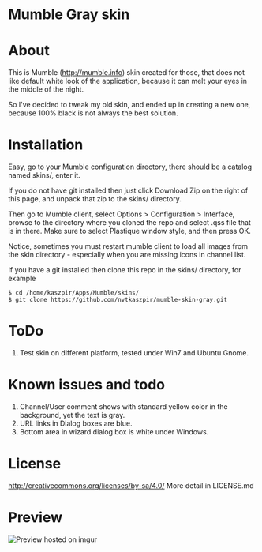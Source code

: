 Mumble Gray skin
================

# About #

This is Mumble (http://mumble.info) skin created for those, that does
not like default white look of the application, because it can melt
your eyes in the middle of the night.

So I've decided to tweak my old skin, and ended up in creating a new
one, because 100% black is not always the best solution.

# Installation #
Easy, go to your Mumble configuration directory, there should be a
catalog named skins/, enter it. 

If you do not have git installed then just click Download Zip on the 
right of this page, and unpack that zip to the skins/ directory.

Then go to Mumble client, select Options > Configuration > Interface,
browse to the directory where you cloned the repo and select .qss
file that is in there. Make sure to select Plastique window style, and
then press OK.

Notice, sometimes you must restart mumble client to load all images from
the skin directory - especially when you are missing icons in channel list.

If you have a git installed then clone this repo in the skins/ directory,
for example
```
$ cd /home/kaszpir/Apps/Mumble/skins/
$ git clone https://github.com/nvtkaszpir/mumble-skin-gray.git
```

# ToDo #
1. Test skin on different platform, tested under Win7 and Ubuntu Gnome.

# Known issues and todo #
1. Channel/User comment shows with standard yellow color in the 
background, yet the text is gray.
2. URL links in Dialog boxes are blue.
3. Bottom area in wizard dialog box is white under Windows.

# License #

http://creativecommons.org/licenses/by-sa/4.0/
More detail in LICENSE.md

# Preview #

![Preview hosted on imgur](http://i.imgur.com/RRwJPjo.png)

